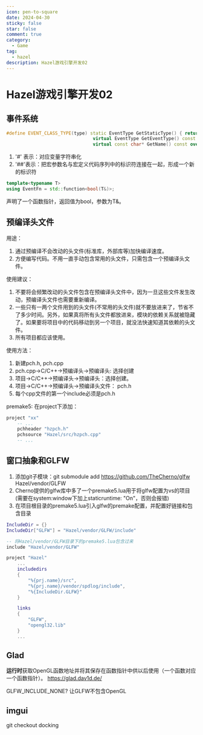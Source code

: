 ```yaml
---
icon: pen-to-square
date: 2024-04-30 
sticky: false
star: false
comment: true
category:
  - Game
tag:
  - hazel
description: Hazel游戏引擎开发02 
---
```


# Hazel游戏引擎开发02
## 事件系统
```cpp
#define EVENT_CLASS_TYPE(type) static EventType GetStaticType() { return EventType::##type; }\
								virtual EventType GetEventType() const override { return GetStaticType(); }\
								virtual const char* GetName() const override { return #type; }
```

1. '#' 表示：对应变量字符串化  
2. '##'表示：把宏参数名与宏定义代码序列中的标识符连接在一起，形成一个新的标识符

```cpp
template<typename T>
using EventFn = std::function<bool(T&)>; 
```
声明了一个函数指针，返回值为bool，参数为T&。


## 预编译头文件
用途：
1. 通过预编译不会改动的头文件(标准库，外部库等)加快编译速度。
2. 方便编写代码。不用一直手动包含常用的头文件，只需包含一个预编译头文件。

使用建议：
1. 不要将会频繁改动的头文件包含在预编译头文件中，因为一旦这些文件发生改动，预编译头文件也需要重新编译。
2. 一些只有一两个文件用到的头文件(不常用的头文件)就不要放进来了，节省不了多少时间。另外，如果真将所有头文件都放进来，模块的依赖关系就被隐藏了。如果要将项目中的代码移动到另一个项目，就没法快速知道其依赖的头文件。
3. 所有项目都应该使用。

使用方法：
1. 新建pch.h, pch.cpp
2. pch.cpp->C/C++->预编译头->预编译头: 选择创建
3. 项目->C/C++->预编译头->预编译头：选择创建。
4. 项目->C/C++->预编译头->预编译头文件： pch.h
5. 每个cpp文件的第一个include必须是pch.h

premake5:
在project下添加：
```lua
project "xx"
	-- ...
	pchheader "hzpch.h"
	pchsource "Hazel/src/hzpch.cpp"
	-- ...
```
	
## 窗口抽象和GLFW
1. 添加git子模块：git submodule add https://github.com/TheCherno/glfw Hazel/vendor/GLFW
2. Cherno提供的glfw库中多了一个premake5.lua用于将glfw配置为vs的项目(需要在system:window下加上staticruntime: "On"，否则会报错)
3. 在项目根目录的premake5.lua引入glfw的premake配置，并配置好链接和包含目录

```lua
IncludeDir = {}
IncludeDir["GLFW"] = "Hazel/vendor/GLFW/include"

-- 将Hazel/vendor/GLFW目录下的premake5.lua包含过来
include "Hazel/vendor/GLFW"

project "Hazel"
	...
    includedirs
    {
		"%{prj.name}/src",
        "%{prj.name}/vendor/spdlog/include",
        "%{IncludeDir.GLFW}"
    }

    links 
    {
        "GLFW",
        "opengl32.lib"
    }
    ...
```

## Glad
**运行时**获取OpenGL函数地址并将其保存在函数指针中供以后使用（一个函数对应一个函数指针）。
https://glad.dav1d.de/

GLFW_INCLUDE_NONE? 让GLFW不包含OpenGL

## imgui
git checkout docking
